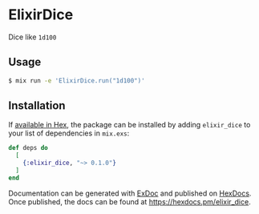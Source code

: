 # ElixirDice
Dice like `1d100`

## Usage
```sh
$ mix run -e 'ElixirDice.run("1d100")'
```

## Installation

If [available in Hex](https://hex.pm/docs/publish), the package can be installed
by adding `elixir_dice` to your list of dependencies in `mix.exs`:

```elixir
def deps do
  [
    {:elixir_dice, "~> 0.1.0"}
  ]
end
```

Documentation can be generated with [ExDoc](https://github.com/elixir-lang/ex_doc)
and published on [HexDocs](https://hexdocs.pm). Once published, the docs can
be found at <https://hexdocs.pm/elixir_dice>.

